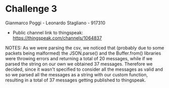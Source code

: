 # Challenge 3
Gianmarco Poggi - 
Leonardo Stagliano - 917310

- Public channel link to thingspeak: <a href="https://thingspeak.com/channels/1064837">https://thingspeak.com/channels/1064837</a>

NOTES: As we were parsing the csv, we noticed that  (probably due to some packets being malformed) the JSON.parse() and the Buffer.from() libraries were throwing errors and returning a total of 20 messages, while if we parsed the string on our own we obtained 37 messages.
Therefore we decided, since it wasn't specified to consider all the messages as valid and so we parsed all the messages as a string with our custom function, resulting in a total of 37 messages getting published to thingspeak.
